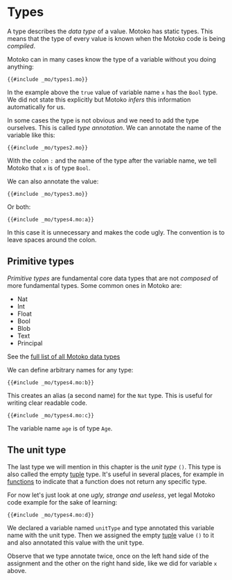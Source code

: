 # Types

A type describes the *data type* of a value. Motoko has static types. This means that the type of every value is known when the Motoko code is being *compiled*.

Motoko can in many cases know the type of a variable without you doing anything:

```motoko
{{#include _mo/types1.mo}}
```

In the example above the `true` value of variable name `x` has the `Bool` type. We did not state this explicitly but Motoko *infers* this information automatically for us.

In some cases the type is not obvious and we need to add the type ourselves. This is called *type annotation*. We can annotate the name of the variable like this:

```motoko
{{#include _mo/types2.mo}}
```

With the colon `:` and the name of the type after the variable name, we tell Motoko that `x` is of type `Bool`.

We can also annotate the value:

```motoko
{{#include _mo/types3.mo}}
```

Or both:

```motoko
{{#include _mo/types4.mo:a}}
```
    
In this case it is unnecessary and makes the code ugly. The convention is to leave spaces around the colon.

## Primitive types
*Primitive types* are fundamental core data types that are not *composed* of more fundamental types. Some common ones in Motoko are:  
- Nat
- Int
- Float
- Bool
- Blob
- Text
- Principal

See the [full list of all Motoko data types](https://internetcomputer.org/docs/current/developer-docs/build/cdks/motoko-dfinity/language-manual#primitive-types)
 
We can define arbitrary names for any type:

```motoko
{{#include _mo/types4.mo:b}}
```   

This creates an alias (a second name) for the `Nat` type. This is useful for writing clear readable code.

```motoko
{{#include _mo/types4.mo:c}}
```

The variable name `age` is of type `Age`. 

## The unit type
The last type we will mention in this chapter is the *unit type* `()`. This type is also called the empty [tuple](types/tuples.html) type. It's useful in several places, for example in [functions](functions.html) to indicate that a function does not return any specific type.

For now let's just look at one *ugly, strange and useless*, yet legal Motoko code example for the sake of learning:

```motoko
{{#include _mo/types4.mo:d}}
```

We declared a variable named `unitType` and type annotated this variable name with the unit type. Then we assigned the empty [tuple](types/tuples.html) value `()` to it and also annotated this value with the unit type. 

Observe that we type annotate twice, once on the left hand side of the assignment and the other on the right hand side, like we did for variable `x` above.



